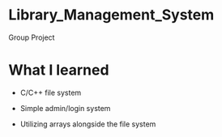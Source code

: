 # Library_Management_System
Group Project

# What I learned
 
 * C/C++ file system
 
 * Simple admin/login system
 
 * Utilizing arrays alongside the file system
